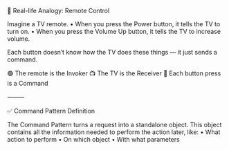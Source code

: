 🔧 Real-life Analogy: Remote Control

Imagine a TV remote.
	•	When you press the Power button, it tells the TV to turn on.
	•	When you press the Volume Up button, it tells the TV to increase volume.

Each button doesn’t know how the TV does these things — it just sends a command.

🟢 The remote is the Invoker
📺 The TV is the Receiver
🔘 Each button press is a Command

⸻

✅ Command Pattern Definition

The Command Pattern turns a request into a standalone object.
This object contains all the information needed to perform the action later, like:
	•	What action to perform
	•	On which object
	•	With what parameters